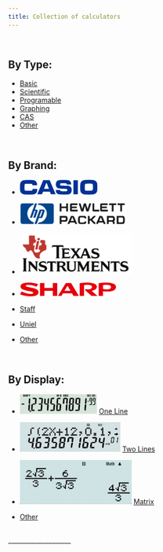 ```yaml
---
title: Collection of calculators
---
```

</br>

## By Type:
- [Basic](byType/basic.md)
- [Scientific](byType/scientific.md)
- [Programable](byType/programble.md)
- [Graphing](byType/graphing.md)
- [CAS](byType/cas.md)
- [Other](byType/other.md)




</br>

## By Brand:
- [<img src="img/casio.svg" height="30">](byBrand/casio.md)


- [<img src="img/hp.png" height="44">](byBrand/hp.md)


- [<img src="img/ti.svg" height="84">](byBrand/ti.md)


- [<img src="img/sharp.svg" height="28">](byBrand/sharp.md)


- [Staff](byBrand/staff.md)
- [Uniel](byBrand/uniel.md)
- [Other](byBrand/other.md)



</br>

## By Display:
- [<img src="img/oneLine.jpg" height="40">](byDisplay/oneLine.md) [One Line](byDisplay/oneLine.md)


- [<img src="img/twoLines.jpg" height="60">](byDisplay/twoLines.md) [Two Lines](byDisplay/twoLines.md)


- [<img src="img/matrix.jpg" height="90">](byDisplay/matrix.md) [Matrix](byDisplay/matrix.md)


- [Other](byDisplay/other.md)

</br>
____________________
